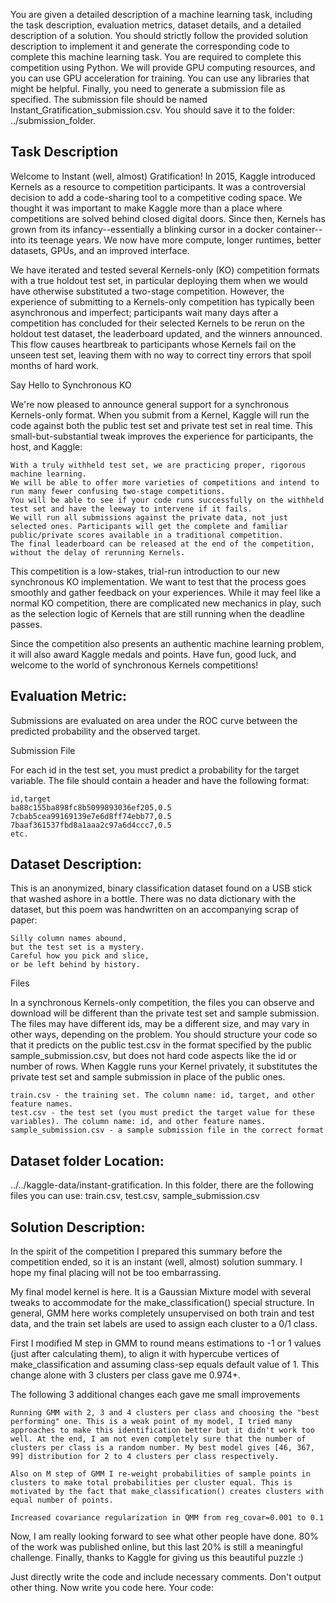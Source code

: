 You are given a detailed description of a machine learning task, including the task description, evaluation metrics, dataset details, and a detailed description of a solution.
You should strictly follow the provided solution description to implement it and generate the corresponding code to complete this machine learning task.
You are required to complete this competition using Python. We will provide GPU computing resources, and you can use GPU acceleration for training.
You can use any libraries that might be helpful.
Finally, you need to generate a submission file as specified. The submission file should be named Instant_Gratification_submission.csv. You should save it to the folder: ../submission_folder.

## Task Description
Welcome to Instant (well, almost) Gratification!
In 2015, Kaggle introduced Kernels as a resource to competition participants. It was a controversial decision to add a code-sharing tool to a competitive coding space. We thought it was important to make Kaggle more than a place where competitions are solved behind closed digital doors. Since then, Kernels has grown from its infancy--essentially a blinking cursor in a docker container--into its teenage years. We now have more compute, longer runtimes, better datasets, GPUs, and an improved interface.

We have iterated and tested several Kernels-only (KO) competition formats with a true holdout test set, in particular deploying them when we would have otherwise substituted a two-stage competition. However, the experience of submitting to a Kernels-only competition has typically been asynchronous and imperfect; participants wait many days after a competition has concluded for their selected Kernels to be rerun on the holdout test dataset, the leaderboard updated, and the winners announced. This flow causes heartbreak to participants whose Kernels fail on the unseen test set, leaving them with no way to correct tiny errors that spoil months of hard work.

Say Hello to Synchronous KO

We're now pleased to announce general support for a synchronous Kernels-only format. When you submit from a Kernel, Kaggle will run the code against both the public test set and private test set in real time. This small-but-substantial tweak improves the experience for participants, the host, and Kaggle:

    With a truly withheld test set, we are practicing proper, rigorous machine learning.
    We will be able to offer more varieties of competitions and intend to run many fewer confusing two-stage competitions.
    You will be able to see if your code runs successfully on the withheld test set and have the leeway to intervene if it fails.
    We will run all submissions against the private data, not just selected ones. Participants will get the complete and familiar public/private scores available in a traditional competition.
    The final leaderboard can be released at the end of the competition, without the delay of rerunning Kernels.

This competition is a low-stakes, trial-run introduction to our new synchronous KO implementation. We want to test that the process goes smoothly and gather feedback on your experiences. While it may feel like a normal KO competition, there are complicated new mechanics in play, such as the selection logic of Kernels that are still running when the deadline passes.

Since the competition also presents an authentic machine learning problem, it will also award Kaggle medals and points. Have fun, good luck, and welcome to the world of synchronous Kernels competitions!

##  Evaluation Metric:
Submissions are evaluated on area under the ROC curve between the predicted probability and the observed target.

Submission File

For each id in the test set, you must predict a probability for the target variable. The file should contain a header and have the following format:

    id,target
    ba88c155ba898fc8b5099893036ef205,0.5
    7cbab5cea99169139e7e6d8ff74ebb77,0.5
    7baaf361537fbd8a1aaa2c97a6d4ccc7,0.5
    etc.


##  Dataset Description:
This is an anonymized, binary classification dataset found on a USB stick that washed ashore in a bottle. There was no data dictionary with the dataset, but this poem was handwritten on an accompanying scrap of paper:

    Silly column names abound,  
    but the test set is a mystery.  
    Careful how you pick and slice,  
    or be left behind by history.  

Files

In a synchronous Kernels-only competition, the files you can observe and download will be different than the private test set and sample submission. The files may have different ids, may be a different size, and may vary in other ways, depending on the problem. You should structure your code so that it predicts on the public test.csv in the format specified by the public sample_submission.csv, but does not hard code aspects like the id or number of rows. When Kaggle runs your Kernel privately, it substitutes the private test set and sample submission in place of the public ones.

    train.csv - the training set. The column name: id, target, and other feature names. 
    test.csv - the test set (you must predict the target value for these variables). The column name: id, and other feature names. 
    sample_submission.csv - a sample submission file in the correct format

  

## Dataset folder Location: 
../../kaggle-data/instant-gratification. In this folder, there are the following files you can use: train.csv, test.csv, sample_submission.csv

## Solution Description:
In the spirit of the competition I prepared this summary before the competition ended, so it is an instant (well, almost) solution summary. I hope my final placing will not be too embarrassing.

My final model kernel is here. It is a Gaussian Mixture model with several tweaks to accommodate for the make_classification() special structure. In general, GMM here works completely unsupervised on both train and test data, and the train set labels are used to assign each cluster to a 0/1 class.

First I modified M step in GMM to round means estimations to -1 or 1 values (just after calculating them), to align it with hypercube vertices of make_classification and assuming class-sep equals default value of 1. This change alone with 3 clusters per class gave me 0.974+.

The following 3 additional changes each gave me small improvements

    Running GMM with 2, 3 and 4 clusters per class and choosing the "best performing" one. This is a weak point of my model, I tried many approaches to make this identification better but it didn't work too well. At the end, I am not even completely sure that the number of clusters per class is a random number. My best model gives [46, 367, 99] distribution for 2 to 4 clusters per class respectively.

    Also on M step of GMM I re-weight probabilities of sample points in clusters to make total probabilities per cluster equal. This is motivated by the fact that make_classification() creates clusters with equal number of points.

    Increased covariance regularization in QMM from reg_covar=0.001 to 0.1

Now, I am really looking forward to see what other people have done. 80% of the work was published online, but this last 20% is still a meaningful challenge. Finally, thanks to Kaggle for giving us this beautiful puzzle :)



Just directly write the code and include necessary comments. Don't output other thing. Now write you code here. 
Your code: